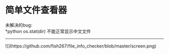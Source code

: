 简单文件查看器
=============


未解决的bug:<br>
	*python os.stat(dir) 不能正常显示中文文件
<hr>
![](https://github.com/fish267/file_info_checker/blob/master/screen.png)
